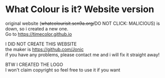 # What Colour is it? Website version

original website (~~whatcolourisit.scn9a.org/~~DO NOT CLICK: MALICIOUS) is down, so i created a new one.                                                       
Go to https://timecolor.github.io                                                  

I DID NOT CREATE THIS WEBSITE                                                                                                            
the maker is https://github.com/Jonic                                                                                                    
if you have any problems, please contact me and i will fix it straight away!

BTW I CREATED  THE LOGO                                                                                                                   
I won't claim copyright so feel free to use it if you want
